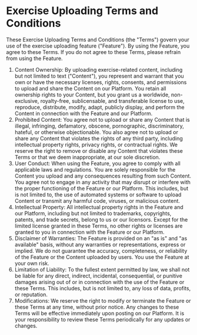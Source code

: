 # Exercise Uploading Terms and Conditions

These Exercise Uploading Terms and Conditions (the "Terms") govern your use of the exercise uploading feature ("Feature").
By using the Feature, you agree to these Terms. If you do not agree to these Terms, please refrain from using the Feature.

1. Content Ownership: By uploading exercise-related content, including but not limited to text ("Content"), you represent and warrant that you own or have the necessary licenses, rights, consents, and permissions to upload and share the Content on our Platform. You retain all ownership rights to your Content, but you grant us a worldwide, non-exclusive, royalty-free, sublicensable, and transferable license to use, reproduce, distribute, modify, adapt, publicly display, and perform the Content in connection with the Feature and our Platform.
2. Prohibited Content: You agree not to upload or share any Content that is illegal, infringing, defamatory, obscene, pornographic, discriminatory, hateful, or otherwise objectionable. You also agree not to upload or share any Content that violates the rights of any third party, including intellectual property rights, privacy rights, or contractual rights. We reserve the right to remove or disable any Content that violates these Terms or that we deem inappropriate, at our sole discretion.
3. User Conduct: When using the Feature, you agree to comply with all applicable laws and regulations. You are solely responsible for the Content you upload and any consequences resulting from such Content. You agree not to engage in any activity that may disrupt or interfere with the proper functioning of the Feature or our Platform. This includes, but is not limited to, the use of automated systems or software to upload Content or transmit any harmful code, viruses, or malicious content.
4. Intellectual Property: All intellectual property rights in the Feature and our Platform, including but not limited to trademarks, copyrights, patents, and trade secrets, belong to us or our licensors. Except for the limited license granted in these Terms, no other rights or licenses are granted to you in connection with the Feature or our Platform.  
5. Disclaimer of Warranties: The Feature is provided on an "as is" and "as available" basis, without any warranties or representations, express or implied. We do not guarantee the accuracy, completeness, or reliability of the Feature or the Content uploaded by users. You use the Feature at your own risk.  
6. Limitation of Liability: To the fullest extent permitted by law, we shall not be liable for any direct, indirect, incidental, consequential, or punitive damages arising out of or in connection with the use of the Feature or these Terms. This includes, but is not limited to, any loss of data, profits, or reputation.
7. Modifications: We reserve the right to modify or terminate the Feature or these Terms at any time, without prior notice. Any changes to these Terms will be effective immediately upon posting on our Platform. It is your responsibility to review these Terms periodically for any updates or changes.
